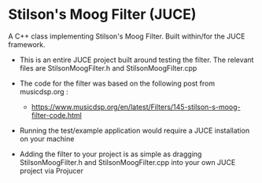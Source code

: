 # Stilson's Moog Filter (JUCE) 
A C++ class implementing Stilson's Moog Filter. Built within/for the JUCE framework.

- This is an entire JUCE project built around testing the filter. The relevant files are StilsonMoogFilter.h and StilsonMoogFilter.cpp

- The code for the filter was based on the following post from musicdsp.org :
  - https://www.musicdsp.org/en/latest/Filters/145-stilson-s-moog-filter-code.html
  
- Running the test/example application would require a JUCE installation on your machine
- Adding the filter to your project is as simple as dragging StilsonMoogFilter.h and StilsonMoogFilter.cpp into your own JUCE project via Projucer
